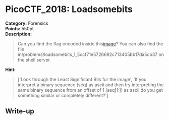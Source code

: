 <!-- This markdown file is writeup template. -->

# PicoCTF_2018:  Loadsomebits

**Category:** Forensics  
**Points:** 550pt  
**Description:**

> Can you find the flag encoded inside this[image](//2018shell2.picoctf.com/static/add26913a57edadb9ebeaa88cef670bc/pico2018-special-logo.bmp)? You can also find the file in/problems/loadsomebits_1_5ccf71e5726692c713405bb17da5cb37 on the shell server.

**Hint:**

> ['Look through the Least Significant Bits for the image', 'If you interpret a binary sequence (seq) as ascii and then try interpreting the same binary sequence from an offset of 1 (seq[1:]) as ascii do you get something similar or completely different?']

## Write-up
